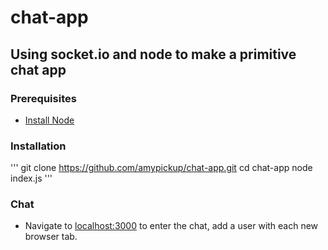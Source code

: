 # chat-app
## Using socket.io and node to make a primitive chat app

### Prerequisites
* [Install Node](https://nodejs.org/en/download/)

### Installation
'''
git clone https://github.com/amypickup/chat-app.git
cd chat-app
node index.js
'''

### Chat
* Navigate to [localhost:3000](localhost:3000) to enter the chat, add a user with each new browser tab.

